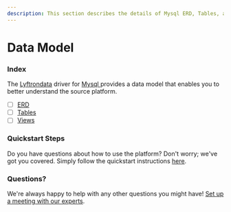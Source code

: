 ```yaml
---
description: This section describes the details of Mysql ERD, Tables, and Views.
---
```


# Data Model

### Index

The  [Lyftrondata](https://www.lyftrondata.com/) driver for [Mysql](https://www.lyftrondata.com/integration/mysql/)[ ](https://www.lyftrondata.com/integration/mysql/)provides a data model that enables you to better understand the source platform.

* [ ] [ERD](../../../technology-analytics/mysql/data-model/erd.md)
* [ ] [Tables](../../../technology-analytics/mysql/data-model/tables.md)
* [ ] [Views](../../../technology-analytics/mysql/data-model/views.md)

### Quickstart Steps

Do you have questions about how to use the platform? Don't worry; we've got you covered. Simply follow the quickstart instructions [here](../../../../quickstart-steps.md).

### Questions? <a href="#questions" id="questions"></a>

We're always happy to help with any other questions you might have! [Set up a meeting with our experts](https://www.lyftrondata.com/book-a-meeting/).

